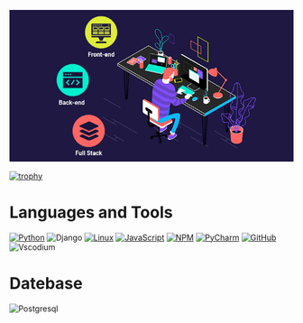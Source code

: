 

![Image alt](https://github.com/rahimov27/rahimov27/blob/main/full-stack-development.gif?raw=true)

[![trophy](https://github-profile-trophy.vercel.app/?username=ryo-ma&theme=onedark)](https://github.com/ryo-ma/github-profile-trophy)



# Languages and Tools
[![Python](https://img.shields.io/badge/-Python-090909??style=plastic&logo=python)](https://www.python.org/) 
![Django](https://img.shields.io/badge/-Django-0aad48?style=flat-square&logo=Django)
[![Linux](https://img.shields.io/badge/-Linux-090909??style=plastic&logo=linux)](https://ru.wikipedia.org/wiki/Linux)
[![JavaScript](https://img.shields.io/badge/-JavaScript-090909??style=plastic&logo=javascript)](https://ru.wikipedia.org/wiki/JavaScript)
[![NPM](https://img.shields.io/badge/-NPM-090909??style=plastic&logo=nodedotjs)](https://www.npmjs.com/)
[![PyCharm](https://img.shields.io/badge/-PyCharm-090909??style=plastic&logo=pycharm)](https://www.jetbrains.com/ru-ru/pycharm/)
[![GitHub](https://img.shields.io/badge/-GitHub-090909?style=plastic&logo=github)](https://github.com/ShairbekovBakyt)
![Vscodium](https://img.shields.io/badge/-VScodium-090909?style=plastic&logo=VisualStudio)


# Datebase
![Postgresql](https://img.shields.io/badge/-Postgresql-%232c3e50?style=flat-square&logo=Postgresql)



